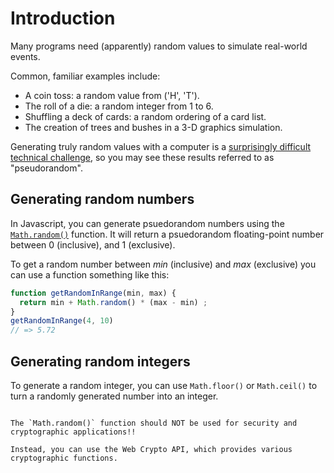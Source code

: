 # Introduction

Many programs need (apparently) random values to simulate real-world events.

Common, familiar examples include:

  - A coin toss: a random value from ('H', 'T').
  - The roll of a die: a random integer from 1 to 6.
  - Shuffling a deck of cards: a random ordering of a card list.
  - The creation of trees and bushes in a 3-D graphics simulation.

Generating truly random values with a computer is a [surprisingly difficult technical challenge][why-randomness-is-hard], so you may see these results referred to as "pseudorandom".
## Generating random numbers
In Javascript, you can generate psuedorandom numbers using the [`Math.random()`][Math.random] function.
It will return a psuedorandom floating-point number between 0 (inclusive), and 1 (exclusive).

To get a random number between _min_ (inclusive) and _max_ (exclusive) you can use a function something like this: 
```javascript
function getRandomInRange(min, max) {
  return min + Math.random() * (max - min) ;
}
getRandomInRange(4, 10)
// => 5.72
```
## Generating random integers
To generate a random integer, you can use `Math.floor()` or `Math.ceil()` to turn a randomly generated number into an integer.
~~~~exercism/caution

The `Math.random()` function should NOT be used for security and cryptographic applications!!

Instead, you can use the Web Crypto API, which provides various cryptographic functions.
~~~~

[why-randomness-is-hard]: https://www.malwarebytes.com/blog/news/2013/09/in-computers-are-random-numbers-really-random
[Math.random]: https://developer.mozilla.org/en-US/docs/Web/JavaScript/Reference/Global_Objects/Math/random
